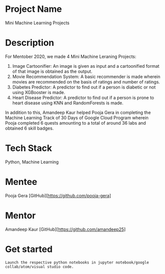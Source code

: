# Project Name

Mini Machine Learning Projects

# Description

For Mentober 2020, we made 4 Mini Machine Leraning Projects:

1. Image Cartoonifier: An image is given as input and a cartoonified format of that image is obtained as the output.
2. Movie Recommendation System: A basic recommender is made wherein movies are recommended on the basis of ratings and number of ratings.
3. Diabetes Predictor: A predictor to find out if a person is diabetic or not using XGBooster is made.
4. Heart Disease Predictor: A predictor to find out if a person is prone to heart disease using KNN and RandomForests is made.

In addition to this, Amandeep Kaur helped Pooja Gera in completing the Machine Learning Track of 30 Days of Google Cloud Program wherein Pooja completed 6 quests amounting to a total of around 36 labs and obtained 6 skill badges.

# Tech Stack

Python, Machine Learning

# Mentee

Pooja Gera
[GitHub][https://github.com/pooja-gera]

# Mentor

Amandeep Kaur
[GitHub][https://github.com/amandeep25]

# Get started

```
Launch the respective python notebooks in jupyter notebook/google collab/atom/visual studio code.
```

